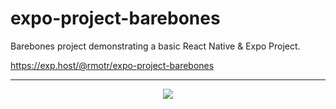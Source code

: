 # expo-project-barebones

Barebones project demonstrating a basic React Native & Expo Project.

https://exp.host/@rmotr/expo-project-barebones

---
<p align="center">
  <img src="http://i.imgur.com/JEIGdC6.png">
</p>
